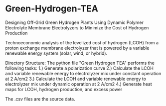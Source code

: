 # Green-Hydrogen-TEA
Designing Off-Grid Green Hydrogen Plants Using Dynamic Polymer Electrolyte Membrane Electrolyzers to Minimize the Cost of Hydrogen Production 

Technoeconomic analysis of the levelized cost of hydrogen (LCOH) from a proton exchange membrane electrolyzer that is powered by a variable renewable energy system (solar, wind, or hybrid).

Directory Structure: The python file "Green Hydrogen TEA" performs the following tasks:
1.) Generate a polarization curve
2.) Calculate the LCOH and variable renewable energy to electrolyzer mix under constant operation at 2 A/cm2
3.) Calculate the LCOH and variable renewable energy to electrolyzer mix under dynamic operation at 2 A/cm2
4.) Generate heat maps for LCOH, hydrogen production, and excess power 

The .csv files are the source data. 
